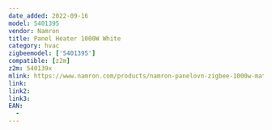 ```yaml
---
date_added: 2022-09-16
model: 5401395
vendor: Namron
title: Panel Heater 1000W White
category: hvac
zigbeemodel: ['5401395']
compatible: [z2m]
z2m: 540139x
mlink: https://www.namron.com/products/namron-panelovn-zigbee-1000w-matt-hvit/
link: 
link2: 
link3: 
EAN: 
  - 
---
```

